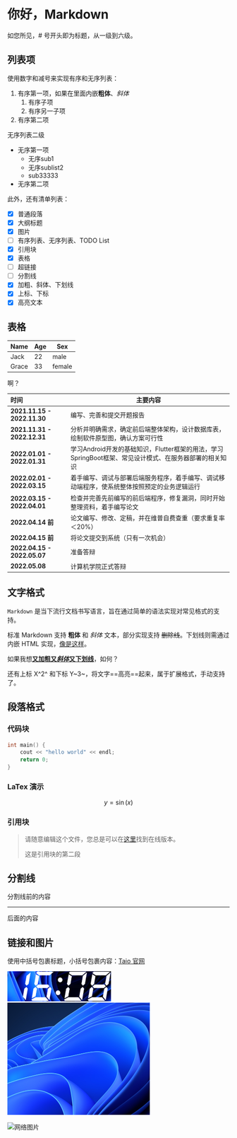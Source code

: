 # 你好，Markdown

如您所见，# 号开头即为标题，从一级到六级。


## 列表项

使用数字和减号来实现有序和无序列表：

1. 有序第一项，如果在里面内嵌**粗体**、*斜体*
    1. 有序子项
    2. 有序另一子项
2. 有序第二项

无序列表二级

- 无序第一项
    - 无序sub1
    - 无序sublist2
    - sub33333
- 无序第二项

此外，还有清单列表：

- [x] 普通段落
- [x] 大纲标题
- [x] 图片
- [ ] 有序列表、无序列表、TODO List
- [x] 引用块
- [x] 表格
- [ ] 超链接
- [ ] 分割线
- [x] 加粗、斜体、下划线
- [x] 上标、下标
- [x] 高亮文本

## 表格

| Name  | Age  | Sex    |
| ----- | ---- | ------ |
| Jack  | 22   | male   |
| Grace | 33   | female |

啊？

| **时间**                    | **主要内容**                                                 |
| :-------------------------- | ------------------------------------------------------------ |
| **2021.11.15 - 2022.11.30** | 编写、完善和提交开题报告                                     |
| **2021.11.31 - 2022.12.31** | 分析并明确需求，确定前后端整体架构，设计数据库表，绘制软件原型图，确认方案可行性 |
| **2022.01.01 - 2022.01.31** | 学习Android开发的基础知识，Flutter框架的用法，学习SpringBoot框架、常见设计模式、在服务器部署的相关知识 |
| **2022.02.01 - 2022.03.15** | 着手编写、调试与部署后端服务程序，着手编写、调试移动端程序，使系统整体按照预定的业务逻辑运行 |
| **2022.03.15 - 2022.04.01** | 检查并完善先前编写的前后端程序，修复漏洞，同时开始整理资料，着手编写论文 |
| **2022.04.14 前**           | 论文编写、修改、定稿，并在维普自费查重（要求重复率＜20%）    |
| **2022.04.15 前**           | 将论文提交到系统（只有一次机会）                             |
| **2022.04.15 - 2022.05.07** | 准备答辩                                                     |
| **2022.05.08**              | 计算机学院正式答辩                                           |



## 文字格式

`Markdown` 是当下流行文档书写语言，旨在通过简单的语法实现对常见格式的支持。

标准 Markdown 支持 **粗体** 和 *斜体* 文本，部分实现支持 ~~删除线~~。下划线则需通过内嵌 HTML 实现，<u>像是这样</u>。

如果我想<u>**又加粗又*斜体*又下划线**</u>，如何？

还有上标 X^2^ 和下标 Y~3~，将文字==高亮==起来，属于扩展格式，手动支持了。

## 段落格式

### 代码块

```cpp
int main() {
    cout << "hello world" << endl;
    return 0;
}
```

### LaTex 演示

$$
y=\sin(x)
$$

### 引用块

> 请随意编辑这个文件，您总是可以在[这里](https://docs.taio.app/#/cn/editor/hello-markdown)找到在线版本。
> 
> 这是引用块的第二段

## 分割线

分割线前的内容

---

后面的内容

## 链接和图片

使用中括号包裹标题，小括号包裹内容：[Taio 官网](https://taio.app/cn/)

<img src="assets/small_img.png" alt="本地图片1" style="zoom:50%;" />

<img src="assets/windows11.png" style="zoom:50%;" />

![网络图片]("https://p1.itc.cn/q_70/images01/20210608/2de4b5a9f4db46ee83b1081dc557929e.jpg")





